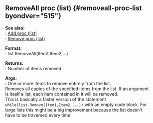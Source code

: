 ## RemoveAll proc (list) {#removeall-proc-list byondver="515"}    
**See also:**    
:   [Add proc (list)](/list/proc/Add)    
:   [Remove proc (list)](/list/proc/Remove)    
<!-- -->    
**Format:**    
:   list.RemoveAll(Item1,Item2,\...)    
<!-- -->    
**Returns:**    
:   Number of items removed.    
<!-- -->    
**Args:**    
:   One or more items to remove entirely from the list.    
Removes all copies of the specified items from the list. If an argument    
is itself a list, each item contained in it will be removed.    
This is basically a faster version of the statement    
`while(list.Remove(Item1,Item2,...))` with an empty code block. For    
large lists this might be a big improvement because the list doesn\'t    
have to be traversed every time.  